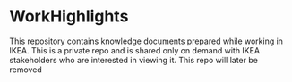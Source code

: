 # WorkHighlights
This repository contains knowledge documents prepared while working in IKEA. This is a private repo and is shared only on demand with IKEA stakeholders who are interested in viewing it. This repo will later be removed

